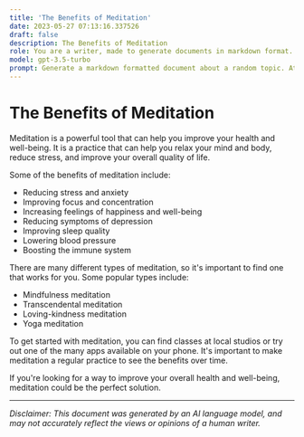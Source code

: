 ```yaml
---
title: 'The Benefits of Meditation'
date: 2023-05-27 07:13:16.337526
draft: false
description: The Benefits of Meditation
role: You are a writer, made to generate documents in markdown format. It is very important that all of the documents you generate are in valid markdown format.
model: gpt-3.5-turbo
prompt: Generate a markdown formatted document about a random topic. At the bottom, include a disclaimer explaining that the document was generated by you. The first line of the document should be the title. Make sure that the entire document is in proper markdown format, using a mix of various tags to make the document visually appealing.
---
```


# The Benefits of Meditation

Meditation is a powerful tool that can help you improve your health and well-being. It is a practice that can help you relax your mind and body, reduce stress, and improve your overall quality of life.

Some of the benefits of meditation include:

- Reducing stress and anxiety
- Improving focus and concentration
- Increasing feelings of happiness and well-being
- Reducing symptoms of depression
- Improving sleep quality
- Lowering blood pressure
- Boosting the immune system

There are many different types of meditation, so it's important to find one that works for you. Some popular types include:

- Mindfulness meditation
- Transcendental meditation
- Loving-kindness meditation
- Yoga meditation

To get started with meditation, you can find classes at local studios or try out one of the many apps available on your phone. It's important to make meditation a regular practice to see the benefits over time.

If you're looking for a way to improve your overall health and well-being, meditation could be the perfect solution.

***

*Disclaimer: This document was generated by an AI language model, and may not accurately reflect the views or opinions of a human writer.*